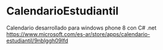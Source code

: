 # CalendarioEstudiantil
Calendario desarrollado para windows phone 8 con C# .net
https://www.microsoft.com/es-ar/store/apps/calendario-estudiantil/9nblggh09lfd


